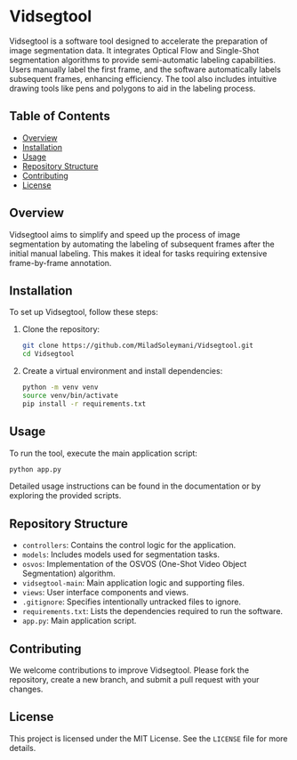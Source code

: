 # Vidsegtool

Vidsegtool is a software tool designed to accelerate the preparation of image segmentation data. It integrates Optical Flow and Single-Shot segmentation algorithms to provide semi-automatic labeling capabilities. Users manually label the first frame, and the software automatically labels subsequent frames, enhancing efficiency. The tool also includes intuitive drawing tools like pens and polygons to aid in the labeling process.

## Table of Contents
- [Overview](#overview)
- [Installation](#installation)
- [Usage](#usage)
- [Repository Structure](#repository-structure)
- [Contributing](#contributing)
- [License](#license)

## Overview
Vidsegtool aims to simplify and speed up the process of image segmentation by automating the labeling of subsequent frames after the initial manual labeling. This makes it ideal for tasks requiring extensive frame-by-frame annotation.

## Installation
To set up Vidsegtool, follow these steps:
1. Clone the repository:
    ```bash
    git clone https://github.com/MiladSoleymani/Vidsegtool.git
    cd Vidsegtool
    ```
2. Create a virtual environment and install dependencies:
    ```bash
    python -m venv venv
    source venv/bin/activate
    pip install -r requirements.txt
    ```

## Usage
To run the tool, execute the main application script:
```bash
python app.py
```
Detailed usage instructions can be found in the documentation or by exploring the provided scripts.

## Repository Structure
- `controllers`: Contains the control logic for the application.
- `models`: Includes models used for segmentation tasks.
- `osvos`: Implementation of the OSVOS (One-Shot Video Object Segmentation) algorithm.
- `vidsegtool-main`: Main application logic and supporting files.
- `views`: User interface components and views.
- `.gitignore`: Specifies intentionally untracked files to ignore.
- `requirements.txt`: Lists the dependencies required to run the software.
- `app.py`: Main application script.

## Contributing
We welcome contributions to improve Vidsegtool. Please fork the repository, create a new branch, and submit a pull request with your changes.

## License
This project is licensed under the MIT License. See the `LICENSE` file for more details.

